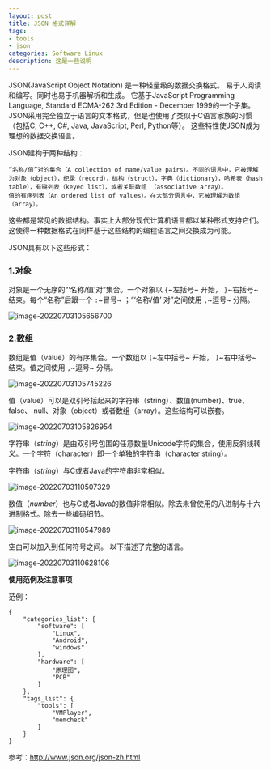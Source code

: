 ```yaml
---
layout: post
title: JSON 格式详解
tags:
- tools
- json
categories: Software Linux
description: 这是一些说明
---
```


JSON(JavaScript Object Notation) 是一种轻量级的数据交换格式。 易于人阅读和编写。同时也易于机器解析和生成。 它基于JavaScript Programming Language, Standard ECMA-262 3rd Edition - December 1999的一个子集。 JSON采用完全独立于语言的文本格式，但是也使用了类似于C语言家族的习惯（包括C, C++, C#, Java, JavaScript, Perl, Python等）。 这些特性使JSON成为理想的数据交换语言。



JSON建构于两种结构：

```
“名称/值”对的集合（A collection of name/value pairs）。不同的语言中，它被理解为对象（object），纪录（record），结构（struct），字典（dictionary），哈希表（hash table），有键列表（keyed list），或者关联数组 （associative array）。
值的有序列表（An ordered list of values）。在大部分语言中，它被理解为数组（array）。
```

这些都是常见的数据结构。事实上大部分现代计算机语言都以某种形式支持它们。这使得一种数据格式在同样基于这些结构的编程语言之间交换成为可能。

JSON具有以下这些形式：

### 1.对象

对象是一个无序的“‘名称/值’对”集合。一个对象以 `{`~左括号~ 开始， `}`~右括号~ 结束。每个“名称”后跟一个 `:`~冒号~ ；“‘名称/值’ 对”之间使用 `,`~逗号~ 分隔。

![image-20220703105656700](https://eagle-ice-blog.oss-cn-guangzhou.aliyuncs.com/img/image-20220703105656700.png)

### 2.数组

数组是值（value）的有序集合。一个数组以 `[`~左中括号~ 开始， `]`~右中括号~ 结束。值之间使用 `,`~逗号~ 分隔。

![image-20220703105745226](https://eagle-ice-blog.oss-cn-guangzhou.aliyuncs.com/img/image-20220703105745226.png)

值（value）可以是双引号括起来的字符串（string）、数值(number)、true、false、 null、对象（object）或者数组（array）。这些结构可以嵌套。 

![image-20220703105826954](https://eagle-ice-blog.oss-cn-guangzhou.aliyuncs.com/img/image-20220703105826954.png)

字符串（*string*）是由双引号包围的任意数量Unicode字符的集合，使用反斜线转义。一个字符（character）即一个单独的字符串（character string）。

字符串（*string*）与C或者Java的字符串非常相似。

![image-20220703110507329](https://eagle-ice-blog.oss-cn-guangzhou.aliyuncs.com/img/image-20220703110507329.png)

数值（*number*）也与C或者Java的数值非常相似。除去未曾使用的八进制与十六进制格式。除去一些编码细节。

![image-20220703110547989](https://eagle-ice-blog.oss-cn-guangzhou.aliyuncs.com/img/image-20220703110547989.png)

空白可以加入到任何符号之间。 以下描述了完整的语言。

![image-20220703110628106](https://eagle-ice-blog.oss-cn-guangzhou.aliyuncs.com/img/image-20220703110628106.png)

**使用范例及注意事项**

 

范例：

```
{
    "categories_list": {
        "software": [
            "Linux",
            "Android",
            "windows"
        ],
        "hardware": [
            "原理图",
            "PCB"
        ]
    },
    "tags_list": {
        "tools": [
            "VMPlayer",
            "memcheck"
        ]
    }
}
```

参考：http://www.json.org/json-zh.html


